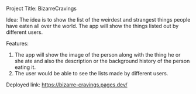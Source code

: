 Project Title: BizarreCravings

Idea: The idea is to show the list of the weirdest and strangest things people have eaten all over the world. The app will show the things listed out by different users.

Features: 
1. The app will show the image of the person along with the thing he or she ate and also the description or the background history of the person eating it.
2. The user would be able to see the lists made by different users.

Deployed link: https://bizarre-cravings.pages.dev/

